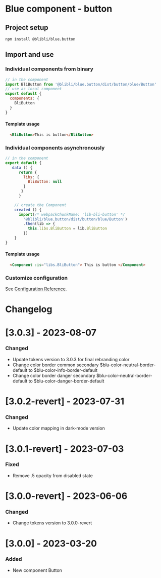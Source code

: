 # Blue component - button

## Project setup
```
npm install @blibli/blue.button
```

## Import and use

### Individual components from binary

```javascript
// in the component
import BliButton from '@blibli/blue.button/dist/button/blue/Button'
// use as local component
export default {
  components: {
    BliButton
  }
}
```

#### Template usage
```html
  <BliButton>This is button</BliButton>

```

### Individual components asynchronously

```javascript
// in the component
export default {
   data () {
      return { 
        libs: {
          BliButton: null
        }
       }
      }

    // create the Component
    created () {
      import(/* webpackChunkName: 'lib-bli-button' */
        '@blibli/blue.button/dist/button/blue/Button')
        .then(lib => {
          this.libs.BliButton = lib.BliButton
        })
    }
}
```

#### Template usage
```html
  <Component :is="libs.BliButton"> This is button </Component>
```


### Customize configuration
See [Configuration Reference](https://cli.vuejs.org/config/).

# Changelog
# [3.0.3] - 2023-08-07
### Changed
* Update tokens version to 3.0.3 for final rebranding color
* Change color border common secondary $blu-color-neutral-border-default to $blu-color-info-border-default
* Change color border danger secondary $blu-color-neutral-border-default to $blu-color-danger-border-default

# [3.0.2-revert] - 2023-07-31
### Changed
* Update color mapping in dark-mode version

# [3.0.1-revert] - 2023-07-03
### Fixed
* Remove .5 opacity from disabled state

# [3.0.0-revert] - 2023-06-06
### Changed
* Change tokens version to 3.0.0-revert

# [3.0.0] - 2023-03-20
### Added
* New component Button